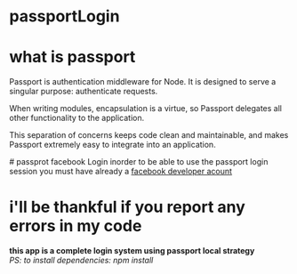 # passportLogin
# what is passport

<p>Passport is authentication middleware for Node. It is designed to serve a singular purpose: authenticate requests.</p>
When writing modules, encapsulation is a virtue, so Passport delegates all other functionality to the application. </p>
<p>This separation of concerns keeps code clean and maintainable, and makes Passport extremely easy to integrate into an application.</p>
# passprot facebook Login 
inorder to be able to use the passport login session you must have already a <a href="https://www.google.dz/url?sa=t&rct=j&q=&esrc=s&source=web&cd=1&cad=rja&uact=8&ved=0ahUKEwj7ysuSgrvRAhUHRhQKHYGYChoQFggdMAA&url=https%3A%2F%2Fdevelopers.facebook.com%2F&usg=AFQjCNFHqeIxoPL7hXOkCaa60cx6I6dGnQ&sig2=8kn8N8CRnLZwwBXG3VMK0A" title="get started"> facebook developer acount</a></br>
<h1>i'll be thankful if you report any errors in my code</h1>
<strong>this app is a complete login system using passport local strategy</strong></br>
<em>PS: to install dependencies: npm install </em>
